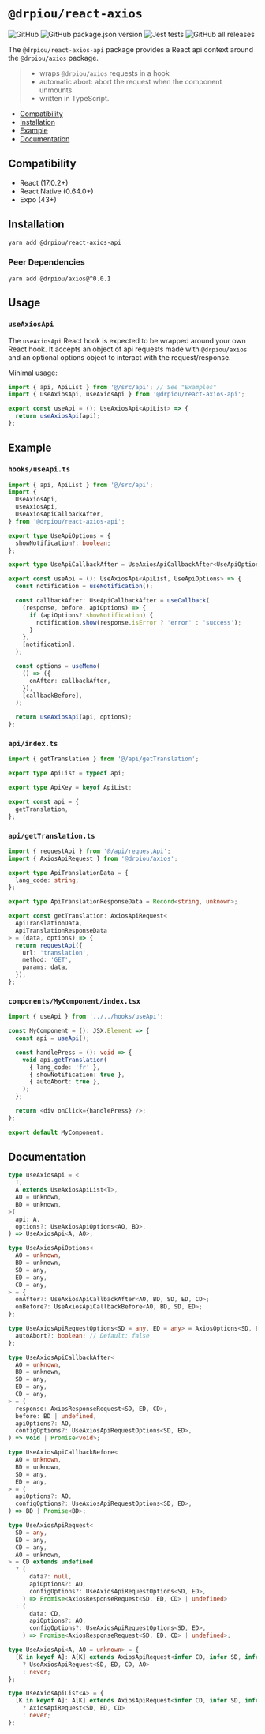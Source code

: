 # `@drpiou/react-axios`

![GitHub](https://img.shields.io/github/license/drpiou/react-axios-api)
![GitHub package.json version](https://img.shields.io/github/package-json/v/drpiou/react-axios-api)
![Jest tests](https://img.shields.io/badge/stage-beta-important)
![GitHub all releases](https://img.shields.io/github/downloads/drpiou/react-axios-api/total)

The `@drpiou/react-axios-api` package provides a React api context around the `@drpiou/axios` package.

> - wraps `@drpiou/axios` requests in a hook
> - automatic abort: abort the request when the component unmounts.
> - written in TypeScript.

<!--ts-->

- [Compatibility](#compatibility)
- [Installation](#installation)
- [Example](#example)
- [Documentation](#documentation)

<!--te-->

## Compatibility

- React (17.0.2+)
- React Native (0.64.0+)
- Expo (43+)

## Installation

```shell
yarn add @drpiou/react-axios-api
```

### Peer Dependencies

```shell
yarn add @drpiou/axios@^0.0.1
```

## Usage

### `useAxiosApi`

The `useAxiosApi` React hook is expected to be wrapped around your own React hook. It accepts an object of api requests made with `@drpiou/axios` and an optional options object to interact with the request/response.

Minimal usage:

```typescript jsx
import { api, ApiList } from '@/src/api'; // See "Examples"
import { UseAxiosApi, useAxiosApi } from '@drpiou/react-axios-api';

export const useApi = (): UseAxiosApi<ApiList> => {
  return useAxiosApi(api);
};
```

## Example

### `hooks/useApi.ts`

```typescript jsx
import { api, ApiList } from '@/src/api';
import {
  UseAxiosApi,
  useAxiosApi,
  UseAxiosApiCallbackAfter,
} from '@drpiou/react-axios-api';

export type UseApiOptions = {
  showNotification?: boolean;
};

export type UseApiCallbackAfter = UseAxiosApiCallbackAfter<UseApiOptions>;

export const useApi = (): UseAxiosApi<ApiList, UseApiOptions> => {
  const notification = useNotification();

  const callbackAfter: UseApiCallbackAfter = useCallback(
    (response, before, apiOptions) => {
      if (apiOptions?.showNotification) {
        notification.show(response.isError ? 'error' : 'success');
      }
    },
    [notification],
  );

  const options = useMemo(
    () => ({
      onAfter: callbackAfter,
    }),
    [callbackBefore],
  );

  return useAxiosApi(api, options);
};
```

### `api/index.ts`

```typescript jsx
import { getTranslation } from '@/api/getTranslation';

export type ApiList = typeof api;

export type ApiKey = keyof ApiList;

export const api = {
  getTranslation,
};
```

### `api/getTranslation.ts`

```typescript jsx
import { requestApi } from '@/api/requestApi';
import { AxiosApiRequest } from '@drpiou/axios';

export type ApiTranslationData = {
  lang_code: string;
};

export type ApiTranslationResponseData = Record<string, unknown>;

export const getTranslation: AxiosApiRequest<
  ApiTranslationData,
  ApiTranslationResponseData
> = (data, options) => {
  return requestApi({
    url: 'translation',
    method: 'GET',
    params: data,
  });
};
```

### `components/MyComponent/index.tsx`

```typescript jsx
import { useApi } from '../../hooks/useApi';

const MyComponent = (): JSX.Element => {
  const api = useApi();

  const handlePress = (): void => {
    void api.getTranslation(
      { lang_code: 'fr' },
      { showNotification: true },
      { autoAbort: true },
    );
  };

  return <div onClick={handlePress} />;
};

export default MyComponent;
```

## Documentation

```typescript
type useAxiosApi = <
  T,
  A extends UseAxiosApiList<T>,
  AO = unknown,
  BD = unknown,
>(
  api: A,
  options?: UseAxiosApiOptions<AO, BD>,
) => UseAxiosApi<A, AO>;

type UseAxiosApiOptions<
  AO = unknown,
  BD = unknown,
  SD = any,
  ED = any,
  CD = any,
> = {
  onAfter?: UseAxiosApiCallbackAfter<AO, BD, SD, ED, CD>;
  onBefore?: UseAxiosApiCallbackBefore<AO, BD, SD, ED>;
};

type UseAxiosApiRequestOptions<SD = any, ED = any> = AxiosOptions<SD, ED> & {
  autoAbort?: boolean; // Default: false
};

type UseAxiosApiCallbackAfter<
  AO = unknown,
  BD = unknown,
  SD = any,
  ED = any,
  CD = any,
> = (
  response: AxiosResponseRequest<SD, ED, CD>,
  before: BD | undefined,
  apiOptions?: AO,
  configOptions?: UseAxiosApiRequestOptions<SD, ED>,
) => void | Promise<void>;

type UseAxiosApiCallbackBefore<
  AO = unknown,
  BD = unknown,
  SD = any,
  ED = any,
> = (
  apiOptions?: AO,
  configOptions?: UseAxiosApiRequestOptions<SD, ED>,
) => BD | Promise<BD>;

type UseAxiosApiRequest<
  SD = any,
  ED = any,
  CD = any,
  AO = unknown,
> = CD extends undefined
  ? (
      data?: null,
      apiOptions?: AO,
      configOptions?: UseAxiosApiRequestOptions<SD, ED>,
    ) => Promise<AxiosResponseRequest<SD, ED, CD> | undefined>
  : (
      data: CD,
      apiOptions?: AO,
      configOptions?: UseAxiosApiRequestOptions<SD, ED>,
    ) => Promise<AxiosResponseRequest<SD, ED, CD> | undefined>;

type UseAxiosApi<A, AO = unknown> = {
  [K in keyof A]: A[K] extends AxiosApiRequest<infer CD, infer SD, infer ED>
    ? UseAxiosApiRequest<SD, ED, CD, AO>
    : never;
};

type UseAxiosApiList<A> = {
  [K in keyof A]: A[K] extends AxiosApiRequest<infer CD, infer SD, infer ED>
    ? AxiosApiRequest<SD, ED, CD>
    : never;
};
```
